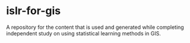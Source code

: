 # islr-for-gis
A repository for the content that is used and generated while completing independent study on using statistical learning methods in GIS.
